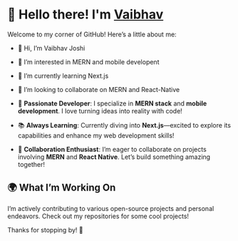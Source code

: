 
# 👋 Hello there! I'm [Vaibhav](https://github.com/vaibhav-zaptech)

Welcome to my corner of GitHub! Here’s a little about me:
- 👋 Hi, I’m Vaibhav Joshi
- 👀 I’m interested in MERN and mobile developent
- 🌱 I’m currently learning Next.js
- 💞️ I’m looking to collaborate on MERN and React-Native

- 🌟 **Passionate Developer**: I specialize in **MERN stack** and **mobile development**. I love turning ideas into reality with code!
- 📚 **Always Learning**: Currently diving into **Next.js**—excited to explore its capabilities and enhance my web development skills!
- 🤝 **Collaboration Enthusiast**: I’m eager to collaborate on projects involving **MERN** and **React Native**. Let’s build something amazing together!

## 🌍 What I’m Working On

I’m actively contributing to various open-source projects and personal endeavors. Check out my repositories for some cool projects!

Thanks for stopping by! 🚀

